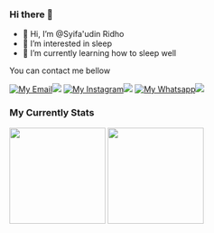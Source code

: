 ### Hi there 👋

- 👋 Hi, I’m @Syifa'udin Ridho
- 👀 I’m interested in sleep
- 🌱 I’m currently learning how to sleep well

You can contact me bellow

[![My Email](https://img.shields.io/badge/-white?style=for-the-badge&logo=gmail&logoColor=red)![](https://img.shields.io/badge/Gmail-red?style=for-the-badge)](mailto:candrandika999@gmail.com)
[![My Instagram](https://img.shields.io/badge/-white?style=for-the-badge&logo=instagram&logoColor=ff3050)![](https://img.shields.io/badge/Instagram-ff3251?style=for-the-badge)](https://www.instagram.com/candra_andika99)
[![My Whatsapp](https://img.shields.io/badge/-white?style=for-the-badge&logo=whatsapp&logoColor=success)![](https://img.shields.io/badge/Whatsapp-success?style=for-the-badge)](https://wa.me/628883456470)

<!---
Candrandika/Candrandika is a ✨ special ✨ repository because its `README.md` (this file) appears on your GitHub profile.
You can click the Preview link to take a look at your changes.
--->

### My Currently Stats
<div class="badge">
  <img src="https://github-readme-stats.vercel.app/api?username=starcreator666&show_icons=true&theme=tokyonight&hide_border=true" height="170px"/>
  <img src="https://github-readme-stats.vercel.app/api/top-langs/?username=starcreator666&layout=compact&theme=tokyonight&hide_border=true" height="170px"/>
</div>
